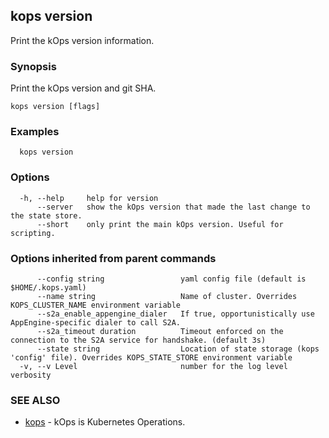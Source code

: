 
<!--- This file is automatically generated by make gen-cli-docs; changes should be made in the go CLI command code (under cmd/kops) -->

## kops version

Print the kOps version information.

### Synopsis

Print the kOps version and git SHA.

```
kops version [flags]
```

### Examples

```
  kops version
```

### Options

```
  -h, --help     help for version
      --server   show the kOps version that made the last change to the state store.
      --short    only print the main kOps version. Useful for scripting.
```

### Options inherited from parent commands

```
      --config string                 yaml config file (default is $HOME/.kops.yaml)
      --name string                   Name of cluster. Overrides KOPS_CLUSTER_NAME environment variable
      --s2a_enable_appengine_dialer   If true, opportunistically use AppEngine-specific dialer to call S2A.
      --s2a_timeout duration          Timeout enforced on the connection to the S2A service for handshake. (default 3s)
      --state string                  Location of state storage (kops 'config' file). Overrides KOPS_STATE_STORE environment variable
  -v, --v Level                       number for the log level verbosity
```

### SEE ALSO

* [kops](kops.md)	 - kOps is Kubernetes Operations.

